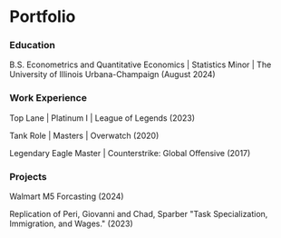 # Portfolio

### Education

B.S. Econometrics and Quantitative Economics |  Statistics Minor | The University of Illinois Urbana-Champaign (August 2024)


### Work Experience

Top Lane | Platinum I | League of Legends (2023)

Tank Role | Masters | Overwatch (2020)

Legendary Eagle Master | Counterstrike: Global Offensive (2017)



### Projects

Walmart M5 Forcasting (2024)

Replication of Peri, Giovanni and Chad, Sparber "Task Specialization, Immigration, and Wages." (2023)





